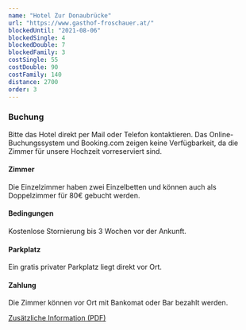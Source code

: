 ```yaml
---
name: "Hotel Zur Donaubrücke"
url: "https://www.gasthof-froschauer.at/"
blockedUntil: "2021-08-06"
blockedSingle: 4
blockedDouble: 7
blockedFamily: 3
costSingle: 55
costDouble: 90
costFamily: 140
distance: 2700
order: 3
---
```


### Buchung

Bitte das Hotel direkt per Mail oder Telefon kontaktieren. Das Online-Buchungssystem und Booking.com zeigen keine Verfügbarkeit, da die Zimmer für unsere Hochzeit vorreserviert sind.

#### Zimmer

Die Einzelzimmer haben zwei Einzelbetten und können auch als Doppelzimmer für 80€ gebucht werden.

#### Bedingungen

Kostenlose Stornierung bis 3 Wochen vor der Ankunft.

#### Parkplatz

Ein gratis privater Parkplatz liegt direkt vor Ort.

#### Zahlung

Die Zimmer können vor Ort mit Bankomat oder Bar bezahlt werden.

<a href="https://www.gasthof-froschauer.at/downloads/Folder_%202017.pdf" target="_blank" rel="noreferrer">Zusätzliche Information (PDF)</a>
